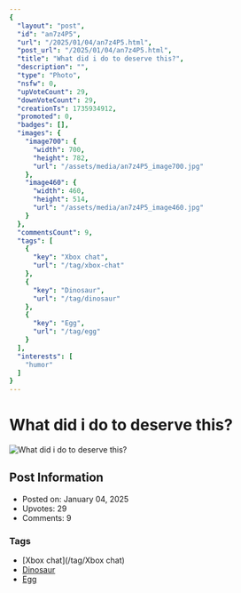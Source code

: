 ```yaml
---
{
  "layout": "post",
  "id": "an7z4P5",
  "url": "/2025/01/04/an7z4P5.html",
  "post_url": "/2025/01/04/an7z4P5.html",
  "title": "What did i do to deserve this?",
  "description": "",
  "type": "Photo",
  "nsfw": 0,
  "upVoteCount": 29,
  "downVoteCount": 29,
  "creationTs": 1735934912,
  "promoted": 0,
  "badges": [],
  "images": {
    "image700": {
      "width": 700,
      "height": 782,
      "url": "/assets/media/an7z4P5_image700.jpg"
    },
    "image460": {
      "width": 460,
      "height": 514,
      "url": "/assets/media/an7z4P5_image460.jpg"
    }
  },
  "commentsCount": 9,
  "tags": [
    {
      "key": "Xbox chat",
      "url": "/tag/xbox-chat"
    },
    {
      "key": "Dinosaur",
      "url": "/tag/dinosaur"
    },
    {
      "key": "Egg",
      "url": "/tag/egg"
    }
  ],
  "interests": [
    "humor"
  ]
}
---
```


# What did i do to deserve this?

![What did i do to deserve this?](/assets/media/an7z4P5_image700.jpg)

## Post Information

- Posted on: January 04, 2025
- Upvotes: 29
- Comments: 9

### Tags

- [Xbox chat](/tag/Xbox chat)
- [Dinosaur](/tag/Dinosaur)
- [Egg](/tag/Egg)
